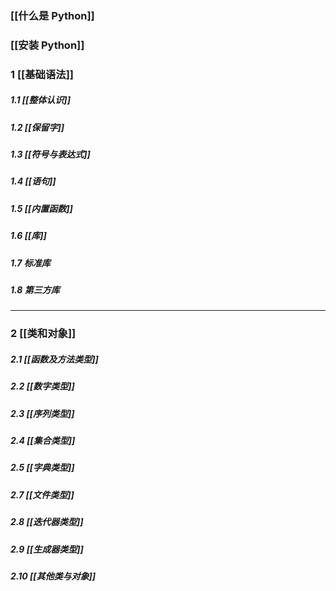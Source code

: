 ### [[什么是 Python]]
### [[安装 Python]]
### 1 [[基础语法]]
##### 1.1 [[整体认识]]
##### 1.2 [[保留字]]
##### 1.3 [[符号与表达式]]
##### 1.4 [[语句]]
##### 1.5 [[内置函数]]
##### 1.6 [[库]]
##### 1.7 标准库
##### 1.8 第三方库
---
### 2 [[类和对象]]
##### 2.1 [[函数及方法类型]]
##### 2.2 [[数字类型]]
##### 2.3 [[序列类型]]
##### 2.4 [[集合类型]]
##### 2.5 [[字典类型]]
##### 2.7 [[文件类型]]
##### 2.8 [[迭代器类型]]
##### 2.9 [[生成器类型]]
##### 2.10 [[其他类与对象]]

